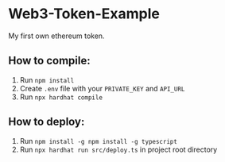 # Web3-Token-Example
My first own ethereum token.


## How to compile:
1. Run `npm install`
2. Create `.env` file with your `PRIVATE_KEY` and `API_URL`
3. Run `npx hardhat compile`

## How to deploy:
1. Run `npm install -g npm install -g typescript`
2. Run `npx hardhat run src/deploy.ts` in project root directory